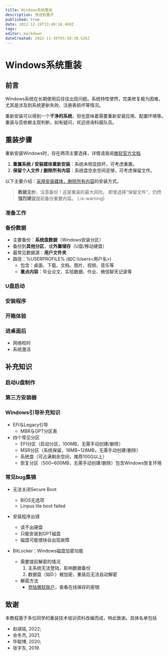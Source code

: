 ```yaml
---
title: Windows系统重装
description: 快进到重开
published: true
date: 2022-12-19T13:49:16.460Z
tags: 
editor: markdown
dateCreated: 2022-11-30T05:50:38.526Z
---
```


# Windows系统重装

## 前言
Windows系统在长期使用后往往出现问题。系统特性使然，完美修复极为困难，尤其是涉及到系统更新失败、注册表损坏等情况。

重新安装可以得到一个**干净的系统**，但也意味着需要重新安装应用、配置环境等。重装与否依赖主观判断，如有疑问，欢迎咨询科服队员。

## 重装步骤

重新安装Windows时，存在两项主要选择，详情请查阅[微软官方文档](https://support.microsoft.com/zh-cn/windows/%E9%87%8D%E6%96%B0%E5%AE%89%E8%A3%85-windows-d8369486-3e33-7d9c-dccc-859e2b022fc7#WindowsVersion=Windows_11)
1. **重置系统 / 安装媒体重新安装**：系统未明显损坏，可考虑重置。
2. **保留个人文件 / 删除所有内容**：系统盘空余空间足够，可考虑保留文件。

以下主要介绍：<u>采用安装媒体，删除所有内容</u>的安装方式。

> **数据无价**，注意备份！这是重装的最大风险。
即使选择“保留文件”，仍然**强烈建议**提前备份重要内容。
{.is-warning}

### 准备工作

### 备份数据
- 主要备份：**系统盘数据**（Windows安装分区）
- 备份到**其他分区**，或**外置储存**（U盘/移动硬盘）
- 最常见数据源：**用户文件夹**
- 路径：%USERPROFILE% (如C:\Users\<用户名>)
    - 包含：桌面、下载、文档、图片、视频、音乐等
    - **重点内容**：毕业论文、实验数据、作业、微信聊天记录等
    
### U盘启动

### 安装程序

### 开箱体验

### 进桌面后

- 网络校时
- 系统激活

## 补充知识

### 启动U盘制作

### 第三方安装器

### Windows引导补充知识

- EFI与Legacy引导
	- MBR与GPT分区表
- 四个常见分区
  - EFI分区（启动分区，100MB，无需手动创建/删除）
  - MSR分区（系统保留，16MB~128MB，无需手动创建/删除）
  - 系统盘（可占满剩余空间，推荐100G以上）
  - 恢复分区（500~600MB，无需手动创建/删除）包含Windows恢复环境

### 常见bug集锦

- 无法关闭Secure Boot
	- BIOS无选项
	- Linpus lite boot failed

- 安装程序出错
	- 读不出硬盘
  - 只能安装到GPT磁盘
  - 磁盘可能很快会出现故障
  
- BitLocker：Windows磁盘加密功能
	- 需要提前解密的情况
      1. 主系统无法登陆，影响数据备份
      1. 数据盘（如D:）被加密，重装后无法自动解密
  - 解密方法
  	- [登陆微软账户](https://account.microsoft.com/devices/recoverykey)，查看在线保存的密钥

## 致谢
本教程基于多位同学的重装技术培训资料改编而成，特此致谢。具体名单包括
- 赵祺铭, 2022;
- 余冬杰, 2021;
- 毕聪博, 2020;
- 张宇东, 2019.